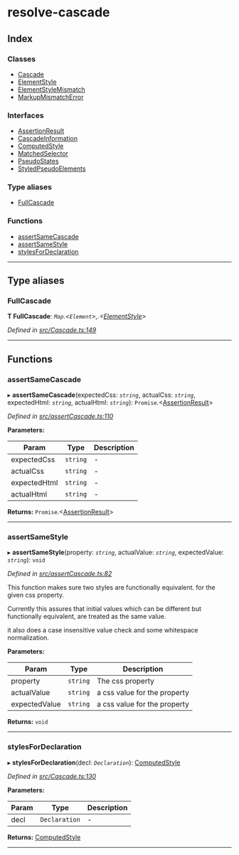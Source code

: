 
#  resolve-cascade

## Index

### Classes

* [Cascade](classes/resolve_cascade.cascade.md)
* [ElementStyle](classes/resolve_cascade.elementstyle.md)
* [ElementStyleMismatch](classes/resolve_cascade.elementstylemismatch.md)
* [MarkupMismatchError](classes/resolve_cascade.markupmismatcherror.md)

### Interfaces

* [AssertionResult](interfaces/resolve_cascade.assertionresult.md)
* [CascadeInformation](interfaces/resolve_cascade.cascadeinformation.md)
* [ComputedStyle](interfaces/resolve_cascade.computedstyle.md)
* [MatchedSelector](interfaces/resolve_cascade.matchedselector.md)
* [PseudoStates](interfaces/resolve_cascade.pseudostates.md)
* [StyledPseudoElements](interfaces/resolve_cascade.styledpseudoelements.md)

### Type aliases

* [FullCascade](#fullcascade)

### Functions

* [assertSameCascade](#assertsamecascade)
* [assertSameStyle](#assertsamestyle)
* [stylesForDeclaration](#stylesfordeclaration)

---

## Type aliases

<a id="fullcascade"></a>

###  FullCascade

**Τ FullCascade**:  *`Map`.<`Element`>,.<[ElementStyle](classes/resolve_cascade.elementstyle.md)>* 

*Defined in [src/Cascade.ts:149](https://github.com/linkedin/opticss/blob/d5d95b5/packages/resolve-cascade/src/Cascade.ts#L149)*

___

## Functions

<a id="assertsamecascade"></a>

###  assertSameCascade

▸ **assertSameCascade**(expectedCss: *`string`*, actualCss: *`string`*, expectedHtml: *`string`*, actualHtml: *`string`*): `Promise`.<[AssertionResult](interfaces/resolve_cascade.assertionresult.md)>

*Defined in [src/assertCascade.ts:110](https://github.com/linkedin/opticss/blob/d5d95b5/packages/resolve-cascade/src/assertCascade.ts#L110)*

**Parameters:**

| Param | Type | Description |
| ------ | ------ | ------ |
| expectedCss | `string`   |  - |
| actualCss | `string`   |  - |
| expectedHtml | `string`   |  - |
| actualHtml | `string`   |  - |

**Returns:** `Promise`.<[AssertionResult](interfaces/resolve_cascade.assertionresult.md)>

___

<a id="assertsamestyle"></a>

###  assertSameStyle

▸ **assertSameStyle**(property: *`string`*, actualValue: *`string`*, expectedValue: *`string`*): `void`

*Defined in [src/assertCascade.ts:82](https://github.com/linkedin/opticss/blob/d5d95b5/packages/resolve-cascade/src/assertCascade.ts#L82)*

This function makes sure two styles are functionally equivalent. for the given css property.

Currently this assures that initial values which can be different but functionally equivalent, are treated as the same value.

it also does a case insensitive value check and some whitespace normalization.

**Parameters:**

| Param | Type | Description |
| ------ | ------ | ------ |
| property | `string`   |  The css property |
| actualValue | `string`   |  a css value for the property |
| expectedValue | `string`   |  a css value for the property |

**Returns:** `void`

___

<a id="stylesfordeclaration"></a>

###  stylesForDeclaration

▸ **stylesForDeclaration**(decl: *`Declaration`*): [ComputedStyle](interfaces/resolve_cascade.computedstyle.md)

*Defined in [src/Cascade.ts:130](https://github.com/linkedin/opticss/blob/d5d95b5/packages/resolve-cascade/src/Cascade.ts#L130)*

**Parameters:**

| Param | Type | Description |
| ------ | ------ | ------ |
| decl | `Declaration`   |  - |

**Returns:** [ComputedStyle](interfaces/resolve_cascade.computedstyle.md)

___

